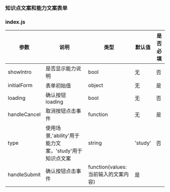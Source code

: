 ### 知识点文案和能力文案表单
### index.js

参数 | 说明 | 类型 | 默认值 | 是否必填
---|---|---|---|---
showIntro|是否显示能力说明|bool|无|否
initialForm|表单初始值|object|无|是
loading|确认按钮loading|bool|无|否
handleCancel|取消按钮点击事件|function|无|是
type|使用场景,'ability'用于能力文案，'study'用于知识点文案|string|'study'|否
handleSubmit|确认按钮点击事件|function(values:当前输入的文案内容)|是




